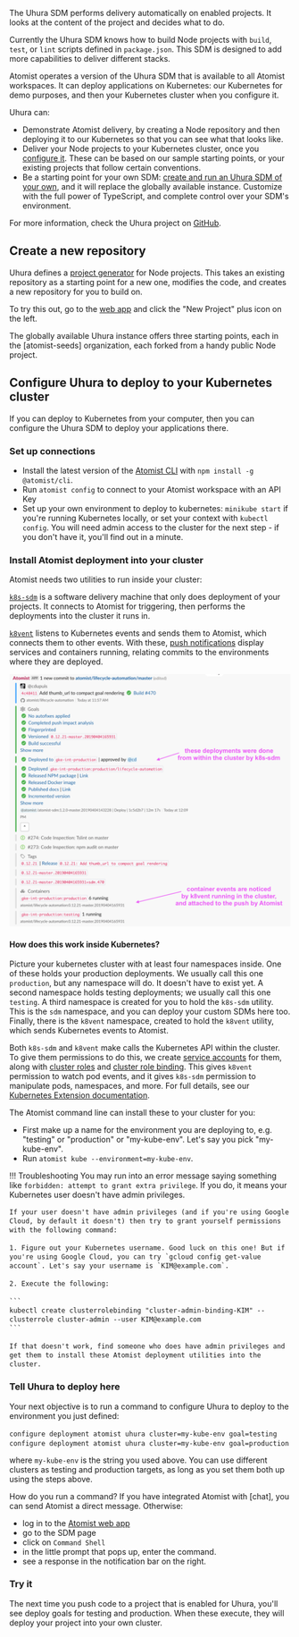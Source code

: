 The Uhura SDM performs delivery automatically on enabled projects. It looks at the content
of the project and decides what to do.

Currently the Uhura SDM knows how to build Node projects with `build`, `test`, or `lint` scripts
defined in `package.json`. This SDM is designed to add more capabilities to deliver different stacks.

Atomist operates a version of the Uhura SDM that is available to all Atomist workspaces. It can deploy
applications on Kubernetes: our Kubernetes for demo purposes, and then your Kubernetes cluster when you configure it.

Uhura can:

* Demonstrate Atomist delivery, by creating a Node repository and then deploying it to our Kubernetes so that you can see what that looks like.
* Deliver your Node projects to your Kubernetes cluster, once you [configure it][configure-k8s]. These can be based on our sample starting points, or your existing projects that follow certain conventions.
* Be a starting point for your own SDM: [create and run an Uhura SDM of your own](../quick-start.md), and it will replace the globally available instance. Customize with the full power of TypeScript, and complete control over your SDM's environment.

For more information, check the Uhura project on [GitHub][].

[github]: https://github.com/atomist/uhura

## Create a new repository

Uhura defines a [project generator](../developer/create.md) for Node projects. This takes an existing repository as a starting point
for a new one, modifies the code, and creates a new repository for you to build on.

To try this out, go to the [web app](https://app.atomist.com) and click the "New Project" plus icon on the left.

The globally available Uhura instance offers three starting points, each in the [atomist-seeds] organization, each forked from a handy
public Node project.

## Configure Uhura to deploy to your Kubernetes cluster
[configure-k8s]: #configure-uhura-to-deploy-to-your-kubernetes-cluster

If you can deploy to Kubernetes from your computer, then you can configure the Uhura SDM to deploy your
applications there.

### Set up connections

* Install the latest version of the [Atomist CLI](../developer/cli.md) with `npm install -g @atomist/cli`.
* Run `atomist config` to connect to your Atomist workspace with an API Key
* Set up your own environment to deploy to kubernetes: `minikube start` if you're running Kubernetes locally, or set your context with `kubectl config`. You will need admin access to the cluster for the next step - if you don't have it, you'll find out in a minute.

### Install Atomist deployment into your cluster

Atomist needs two utilities to run inside your cluster:

[`k8s-sdm`](https://github.com/atomist/k8s-sdm) is a software delivery machine that only does deployment
of your projects. It connects to Atomist for triggering, then performs the deployments into the cluster it runs in.

[`k8vent`](https://github.com/atomist/k8vent) listens to Kubernetes events and sends them to Atomist, which connects them to other events. With these, [push notifications](lifecycle.md) display services and containers running, relating commits to the environments where they are deployed.

![push notification shows deployments (done by k8s-sdm) and contatiners running (noticed by k8vent)](img/k8vent-in-action.png)

#### How does this work inside Kubernetes?

Picture your kubernetes cluster with at least four namespaces inside. One of these holds your production deployments. We usually call this one
`production`, but any namespace will do. It doesn't have to exist yet. A second namespace holds testing deployments; we usually call this one `testing`. A third namespace is created for you to hold the `k8s-sdm` utility. This is the `sdm` namespace, and you can deploy your custom SDMs here too. Finally, there is the `k8vent` namespace, created to hold the `k8vent` utility, which sends Kubernetes events to Atomist.

Both `k8s-sdm` and `k8vent` make calls the Kubernetes API within the cluster.
To give them permissions to do this, we create
[service accounts](https://kubernetes.io/docs/reference/access-authn-authz/rbac/#service-account-permissions)
for them, along with
[cluster roles](https://kubernetes.io/docs/reference/access-authn-authz/rbac/#kubectl-create-clusterrolebinding)
and [cluster role binding](https://kubernetes.io/docs/reference/access-authn-authz/rbac/#kubectl-create-clusterrolebinding).
 This gives `k8vent` permission to watch pod events, and it gives `k8s-sdm` permission to manipulate pods, namespaces, and more. For full details, see our [Kubernetes Extension documentation](../pack/kubernetes.md).

The Atomist command line can install these to your cluster for you:

* First make up a name for the environment you are deploying to, e.g. "testing" or "production" or "my-kube-env". Let's say you pick "my-kube-env".
* Run `atomist kube --environment=my-kube-env`.

!!! Troubleshooting
    You may run into an error message saying something like `forbidden: attempt to grant extra privilege`. If you do, it means your Kubernetes user doesn't have admin privileges.

    If your user doesn't have admin privileges (and if you're using Google Cloud, by default it doesn't) then try to grant yourself permissions with the following command:

    1. Figure out your Kubernetes username. Good luck on this one! But if you're using Google Cloud, you can try `gcloud config get-value account`. Let's say your username is `KIM@example.com`.

    2. Execute the following:

    ```
    kubectl create clusterrolebinding "cluster-admin-binding-KIM" --clusterrole cluster-admin --user KIM@example.com
    ```

    If that doesn't work, find someone who does have admin privileges and get them to install these Atomist deployment utilities into the cluster.

### Tell Uhura to deploy here

Your next objective is to run a command to configure Uhura to deploy to the environment you just defined:

`configure deployment atomist uhura cluster=my-kube-env goal=testing`
`configure deployment atomist uhura cluster=my-kube-env goal=production`

where `my-kube-env` is the string you used above. You can use different clusters as testing and production targets, as long as you set them both up using the steps above.

How do you run a command? If you have integrated Atomist with [chat], you can send Atomist a direct message. Otherwise:

* log in to the [Atomist web app](https://app.atomist.com)
* go to the SDM page
* click on `Command Shell`
* in the little prompt that pops up, enter the command.
* see a response in the notification bar on the right.

### Try it

The next time you push code to a project that is enabled for Uhura, you'll see deploy goals for testing and production.
When these execute, they will deploy your project into your own cluster.

[github]: https://github.com/atomist/uhura